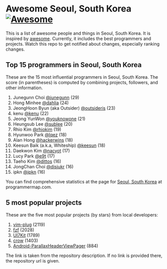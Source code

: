 Awesome Seoul, South Korea [![Awesome](https://cdn.rawgit.com/sindresorhus/awesome/d7305f38d29fed78fa85652e3a63e154dd8e8829/media/badge.svg)](https://github.com/sindresorhus/awesome)
================================================================================
This is a list of awesome people and things in Seoul, South Korea. It is inspired by [awesome](https://github.com/sindresorhus/awesome). Currently, it includes the best programmers and projects. Watch this repo to get notified about changes, especially ranking changes.

Top 15 programmers in Seoul, South Korea
--------------------------------------------------------------------------------
These are the 15 most influential programmers in Seoul, South Korea. The score (in parentheses) is computed by combining projects, followers, and other information.

1. Junegunn Choi [@junegunn](https://github.com/junegunn) (29)
2. Hong Minhee [@dahlia](https://github.com/dahlia) (24)
3. JeongHoon Byun (aka Outsider) [@outsideris](https://github.com/outsideris) (23)
4. kenu [@kenu](https://github.com/kenu) (22)
5. Jeong YunWon [@youknowone](https://github.com/youknowone) (21)
6. Heungsub Lee [@sublee](https://github.com/sublee) (20)
7. Rhio Kim [@rhiokim](https://github.com/rhiokim) (19)
8. Hyunwoo Park [@lqez](https://github.com/lqez) (18)
9. Alan Hong [@hackerwins](https://github.com/hackerwins) (18)
10. Keesun Baik (a.k.a, Whiteship) [@keesun](https://github.com/keesun) (18)
11. Daekwon Kim [@nacyot](https://github.com/nacyot) (17)
12. Lucy Park [@e9t](https://github.com/e9t) (17)
13. Taeho Kim [@dittos](https://github.com/dittos) (16)
14. JongChan Choi [@disjukr](https://github.com/disjukr) (16)
15. ipkn [@ipkn](https://github.com/ipkn) (16)

You can find comprehensive statistics at the page for [Seoul, South Korea](http://programmermap.com/area/seoul-south-korea) at programmermap.com.

5 most popular projects
--------------------------------------------------------------------------------
These are the five most popular projects (by stars) from local developers:

1. [vim-plug](https://github.com/junegunn/vim-plug) (2119)
2. [fzf](https://github.com/junegunn/fzf) (2028)
3. [UI7Kit](https://github.com/youknowone/UI7Kit) (1789)
4. [crow](https://github.com/ipkn/crow) (1403)
5. [Android-ParallaxHeaderViewPager](http://www.kmshack.kr/431) (884)

The link is taken from the repository description. If no link is provided there, the repository url is given.